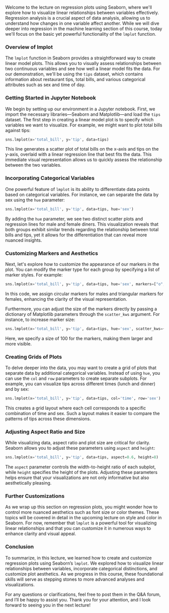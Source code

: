 Welcome to the lecture on regression plots using Seaborn, where we'll explore how to visualize linear relationships between variables effectively. Regression analysis is a crucial aspect of data analysis, allowing us to understand how changes in one variable affect another. While we will dive deeper into regression in the machine learning section of this course, today we'll focus on the basic yet powerful functionality of the `lmplot` function.

### Overview of lmplot
The `lmplot` function in Seaborn provides a straightforward way to create linear model plots. This allows you to visually assess relationships between two continuous variables and see how well a linear model fits the data. For our demonstration, we'll be using the `tips` dataset, which contains information about restaurant tips, total bills, and various categorical attributes such as sex and time of day.

### Getting Started in Jupyter Notebook
We begin by setting up our environment in a Jupyter notebook. First, we import the necessary libraries—Seaborn and Matplotlib—and load the `tips` dataset. The first step in creating a linear model plot is to specify which variables we want to visualize. For example, we might want to plot total bills against tips:
```python
sns.lmplot(x='total_bill', y='tip', data=tips)
```
This line generates a scatter plot of total bills on the x-axis and tips on the y-axis, overlaid with a linear regression line that best fits the data. This immediate visual representation allows us to quickly assess the relationship between the two variables.

### Incorporating Categorical Variables
One powerful feature of `lmplot` is its ability to differentiate data points based on categorical variables. For instance, we can separate the data by sex using the `hue` parameter:
```python
sns.lmplot(x='total_bill', y='tip', data=tips, hue='sex')
```
By adding the `hue` parameter, we see two distinct scatter plots and regression lines for male and female diners. This visualization reveals that both groups exhibit similar trends regarding the relationship between total bills and tips, yet it allows for the differentiation that can reveal more nuanced insights.

### Customizing Markers and Aesthetics
Next, let's explore how to customize the appearance of our markers in the plot. You can modify the marker type for each group by specifying a list of marker styles. For example:
```python
sns.lmplot(x='total_bill', y='tip', data=tips, hue='sex', markers=["o", "v"])
```
In this code, we assign circular markers for males and triangular markers for females, enhancing the clarity of the visual representation.

Furthermore, you can adjust the size of the markers directly by passing a dictionary of Matplotlib parameters through the `scatter_kws` argument. For instance, to increase marker size:
```python
sns.lmplot(x='total_bill', y='tip', data=tips, hue='sex', scatter_kws={"s": 100})
```
Here, we specify a size of 100 for the markers, making them larger and more visible.

### Creating Grids of Plots
To delve deeper into the data, you may want to create a grid of plots that separate data by additional categorical variables. Instead of using `hue`, you can use the `col` and `row` parameters to create separate subplots. For example, you can visualize tips across different times (lunch and dinner) and by sex:
```python
sns.lmplot(x='total_bill', y='tip', data=tips, col='time', row='sex')
```
This creates a grid layout where each cell corresponds to a specific combination of time and sex. Such a layout makes it easier to compare the patterns of tips across these dimensions.

### Adjusting Aspect Ratio and Size
While visualizing data, aspect ratio and plot size are critical for clarity. Seaborn allows you to adjust these parameters using `aspect` and `height`:
```python
sns.lmplot(x='total_bill', y='tip', data=tips, aspect=0.6, height=8)
```
The `aspect` parameter controls the width-to-height ratio of each subplot, while `height` specifies the height of the plots. Adjusting these parameters helps ensure that your visualizations are not only informative but also aesthetically pleasing.

### Further Customizations
As we wrap up this section on regression plots, you might wonder how to control more nuanced aesthetics such as font size or color themes. These topics will be covered in detail in the upcoming lecture on style and color in Seaborn. For now, remember that `lmplot` is a powerful tool for visualizing linear relationships and that you can customize it in numerous ways to enhance clarity and visual appeal.

### Conclusion
To summarize, in this lecture, we learned how to create and customize regression plots using Seaborn’s `lmplot`. We explored how to visualize linear relationships between variables, incorporate categorical distinctions, and customize plot aesthetics. As we progress in this course, these foundational skills will serve as stepping stones to more advanced analyses and visualizations. 

For any questions or clarifications, feel free to post them in the Q&A forum, and I’ll be happy to assist you. Thank you for your attention, and I look forward to seeing you in the next lecture!